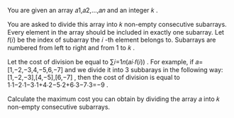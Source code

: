 You are given an array 𝑎1,𝑎2,…,𝑎𝑛
 and an integer 𝑘
.

You are asked to divide this array into 𝑘
 non-empty consecutive subarrays. Every element in the array should be included in exactly one subarray. Let 𝑓(𝑖)
 be the index of subarray the 𝑖
-th element belongs to. Subarrays are numbered from left to right and from 1
 to 𝑘
.

Let the cost of division be equal to ∑𝑖=1𝑛(𝑎𝑖⋅𝑓(𝑖))
. For example, if 𝑎=[1,−2,−3,4,−5,6,−7]
 and we divide it into 3
 subbarays in the following way: [1,−2,−3],[4,−5],[6,−7]
, then the cost of division is equal to 1⋅1−2⋅1−3⋅1+4⋅2−5⋅2+6⋅3−7⋅3=−9
.

Calculate the maximum cost you can obtain by dividing the array 𝑎
 into 𝑘
 non-empty consecutive subarrays.


 